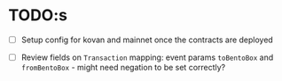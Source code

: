# TODO:s

- [  ] Setup config for kovan and mainnet once the contracts are deployed
- [  ] Review fields on `Transaction` mapping: event params `toBentoBox` and `fromBentoBox` - might need negation to be set correctly?
  